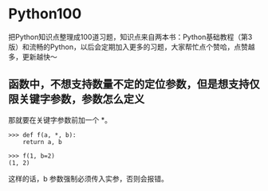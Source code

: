 # Python100
把Python知识点整理成100道习题，知识点来自两本书：Python基础教程（第3版）和流畅的Python，以后会定期加入更多的习题，大家帮忙点个赞哈，点赞越多，更新越快～


## 函数中，不想支持数量不定的定位参数，但是想支持仅限关键字参数，参数怎么定义

那就要在关键字参数前加一个 *。


```
>>> def f(a, *, b):
    return a, b

>>> f(1, b=2)
(1, 2)
```
这样的话，b 参数强制必须传入实参，否则会报错。